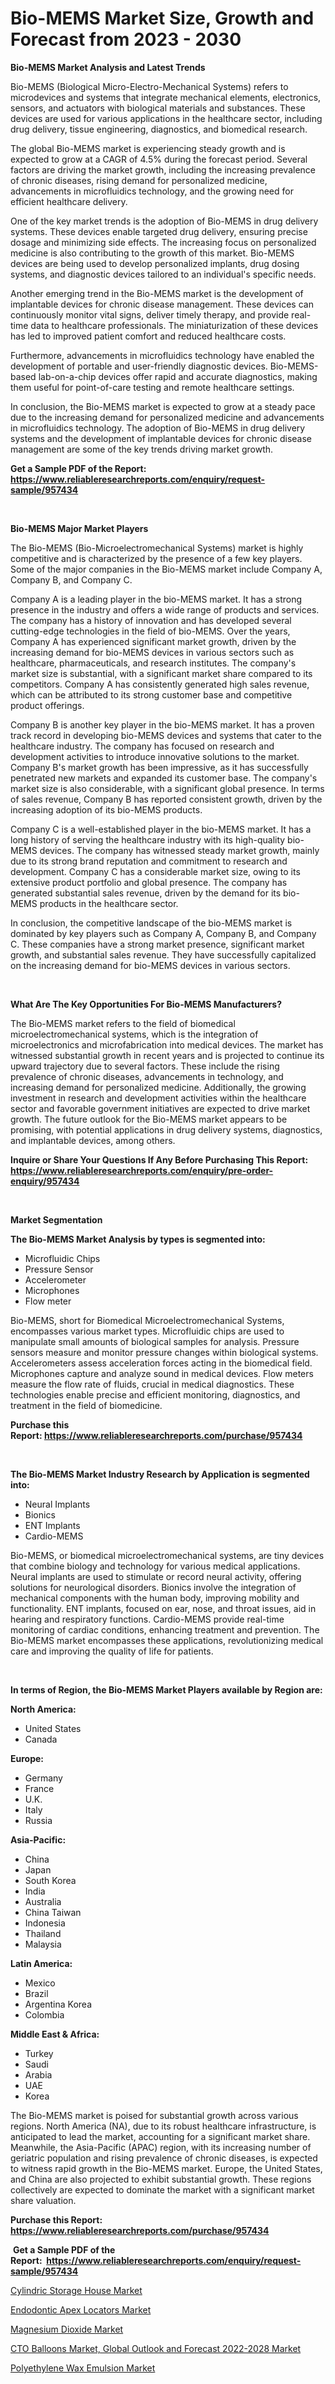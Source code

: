 <p><h1>Bio-MEMS Market Size, Growth and Forecast from 2023 - 2030</h1></p><p><strong>Bio-MEMS Market Analysis and Latest Trends</strong></p>
<p><p>Bio-MEMS (Biological Micro-Electro-Mechanical Systems) refers to microdevices and systems that integrate mechanical elements, electronics, sensors, and actuators with biological materials and substances. These devices are used for various applications in the healthcare sector, including drug delivery, tissue engineering, diagnostics, and biomedical research.</p><p>The global Bio-MEMS market is experiencing steady growth and is expected to grow at a CAGR of 4.5% during the forecast period. Several factors are driving the market growth, including the increasing prevalence of chronic diseases, rising demand for personalized medicine, advancements in microfluidics technology, and the growing need for efficient healthcare delivery.</p><p>One of the key market trends is the adoption of Bio-MEMS in drug delivery systems. These devices enable targeted drug delivery, ensuring precise dosage and minimizing side effects. The increasing focus on personalized medicine is also contributing to the growth of this market. Bio-MEMS devices are being used to develop personalized implants, drug dosing systems, and diagnostic devices tailored to an individual's specific needs.</p><p>Another emerging trend in the Bio-MEMS market is the development of implantable devices for chronic disease management. These devices can continuously monitor vital signs, deliver timely therapy, and provide real-time data to healthcare professionals. The miniaturization of these devices has led to improved patient comfort and reduced healthcare costs.</p><p>Furthermore, advancements in microfluidics technology have enabled the development of portable and user-friendly diagnostic devices. Bio-MEMS-based lab-on-a-chip devices offer rapid and accurate diagnostics, making them useful for point-of-care testing and remote healthcare settings.</p><p>In conclusion, the Bio-MEMS market is expected to grow at a steady pace due to the increasing demand for personalized medicine and advancements in microfluidics technology. The adoption of Bio-MEMS in drug delivery systems and the development of implantable devices for chronic disease management are some of the key trends driving market growth.</p></p>
<p><strong>Get a Sample PDF of the Report:&nbsp; <a href="https://www.reliableresearchreports.com/enquiry/request-sample/957434">https://www.reliableresearchreports.com/enquiry/request-sample/957434</a></strong></p>
<p>&nbsp;</p>
<p><strong>Bio-MEMS Major Market Players</strong></p>
<p><p>The Bio-MEMS (Bio-Microelectromechanical Systems) market is highly competitive and is characterized by the presence of a few key players. Some of the major companies in the Bio-MEMS market include Company A, Company B, and Company C.</p><p>Company A is a leading player in the bio-MEMS market. It has a strong presence in the industry and offers a wide range of products and services. The company has a history of innovation and has developed several cutting-edge technologies in the field of bio-MEMS. Over the years, Company A has experienced significant market growth, driven by the increasing demand for bio-MEMS devices in various sectors such as healthcare, pharmaceuticals, and research institutes. The company's market size is substantial, with a significant market share compared to its competitors. Company A has consistently generated high sales revenue, which can be attributed to its strong customer base and competitive product offerings.</p><p>Company B is another key player in the bio-MEMS market. It has a proven track record in developing bio-MEMS devices and systems that cater to the healthcare industry. The company has focused on research and development activities to introduce innovative solutions to the market. Company B's market growth has been impressive, as it has successfully penetrated new markets and expanded its customer base. The company's market size is also considerable, with a significant global presence. In terms of sales revenue, Company B has reported consistent growth, driven by the increasing adoption of its bio-MEMS products.</p><p>Company C is a well-established player in the bio-MEMS market. It has a long history of serving the healthcare industry with its high-quality bio-MEMS devices. The company has witnessed steady market growth, mainly due to its strong brand reputation and commitment to research and development. Company C has a considerable market size, owing to its extensive product portfolio and global presence. The company has generated substantial sales revenue, driven by the demand for its bio-MEMS products in the healthcare sector.</p><p>In conclusion, the competitive landscape of the bio-MEMS market is dominated by key players such as Company A, Company B, and Company C. These companies have a strong market presence, significant market growth, and substantial sales revenue. They have successfully capitalized on the increasing demand for bio-MEMS devices in various sectors.</p></p>
<p>&nbsp;</p>
<p><strong>What Are The Key Opportunities For Bio-MEMS Manufacturers?</strong></p>
<p><p>The Bio-MEMS market refers to the field of biomedical microelectromechanical systems, which is the integration of microelectronics and microfabrication into medical devices. The market has witnessed substantial growth in recent years and is projected to continue its upward trajectory due to several factors. These include the rising prevalence of chronic diseases, advancements in technology, and increasing demand for personalized medicine. Additionally, the growing investment in research and development activities within the healthcare sector and favorable government initiatives are expected to drive market growth. The future outlook for the Bio-MEMS market appears to be promising, with potential applications in drug delivery systems, diagnostics, and implantable devices, among others.</p></p>
<p><strong>Inquire or Share Your Questions If Any Before Purchasing This Report: <a href="https://www.reliableresearchreports.com/enquiry/pre-order-enquiry/957434">https://www.reliableresearchreports.com/enquiry/pre-order-enquiry/957434</a></strong></p>
<p>&nbsp;</p>
<p><strong>Market Segmentation</strong></p>
<p><strong>The Bio-MEMS Market Analysis by types is segmented into:</strong></p>
<p><ul><li>Microfluidic Chips</li><li>Pressure Sensor</li><li>Accelerometer</li><li>Microphones</li><li>Flow meter</li></ul></p>
<p><p>Bio-MEMS, short for Biomedical Microelectromechanical Systems, encompasses various market types. Microfluidic chips are used to manipulate small amounts of biological samples for analysis. Pressure sensors measure and monitor pressure changes within biological systems. Accelerometers assess acceleration forces acting in the biomedical field. Microphones capture and analyze sound in medical devices. Flow meters measure the flow rate of fluids, crucial in medical diagnostics. These technologies enable precise and efficient monitoring, diagnostics, and treatment in the field of biomedicine.</p></p>
<p><strong>Purchase this Report:&nbsp;<a href="https://www.reliableresearchreports.com/purchase/957434">https://www.reliableresearchreports.com/purchase/957434</a></strong></p>
<p>&nbsp;</p>
<p><strong>The Bio-MEMS Market Industry Research by Application is segmented into:</strong></p>
<p><ul><li>Neural Implants</li><li>Bionics</li><li>ENT Implants</li><li>Cardio-MEMS</li></ul></p>
<p><p>Bio-MEMS, or biomedical microelectromechanical systems, are tiny devices that combine biology and technology for various medical applications. Neural implants are used to stimulate or record neural activity, offering solutions for neurological disorders. Bionics involve the integration of mechanical components with the human body, improving mobility and functionality. ENT implants, focused on ear, nose, and throat issues, aid in hearing and respiratory functions. Cardio-MEMS provide real-time monitoring of cardiac conditions, enhancing treatment and prevention. The Bio-MEMS market encompasses these applications, revolutionizing medical care and improving the quality of life for patients.</p></p>
<p>&nbsp;</p>
<p><strong>In terms of Region, the Bio-MEMS Market Players available by Region are:</strong></p>
<p>
    <p> <strong> North America: </strong>
        <ul>
            <li>United States</li>
            <li>Canada</li>
        </ul>
        </p> 
    <p> <strong> Europe: </strong>
        <ul>
            <li>Germany</li>
            <li>France</li>
            <li>U.K.</li>
            <li>Italy</li>
            <li>Russia</li>
        </ul>
        </p> 
    <p> <strong> Asia-Pacific: </strong>
        <ul>
            <li>China</li>
            <li>Japan</li>
            <li>South Korea</li>
            <li>India</li>
            <li>Australia</li>
            <li>China Taiwan</li>
            <li>Indonesia</li>
            <li>Thailand</li>
            <li>Malaysia</li>
        </ul>
        </p> 
    <p> <strong> Latin America: </strong>
        <ul>
            <li>Mexico</li>
            <li>Brazil</li>
            <li>Argentina Korea</li>
            <li>Colombia</li>
        </ul>
        </p> 
    <p> <strong> Middle East & Africa: </strong>
        <ul>
            <li>Turkey</li>
            <li>Saudi</li>
            <li>Arabia</li>
            <li>UAE</li>
            <li>Korea</li>
        </ul>
    </p>
    </p>
<p><p>The Bio-MEMS market is poised for substantial growth across various regions. North America (NA), due to its robust healthcare infrastructure, is anticipated to lead the market, accounting for a significant market share. Meanwhile, the Asia-Pacific (APAC) region, with its increasing number of geriatric population and rising prevalence of chronic diseases, is expected to witness rapid growth in the Bio-MEMS market. Europe, the United States, and China are also projected to exhibit substantial growth. These regions collectively are expected to dominate the market with a significant market share valuation.</p></p>
<p><strong>Purchase this Report: <a href="https://www.reliableresearchreports.com/purchase/957434">https://www.reliableresearchreports.com/purchase/957434</a></strong></p>
<p>&nbsp;<strong>Get a Sample PDF of the Report:&nbsp;&nbsp;<a href="https://www.reliableresearchreports.com/enquiry/request-sample/957434">https://www.reliableresearchreports.com/enquiry/request-sample/957434</a></strong></p>
<p><strong></strong></p>
<p><p><a href="https://medium.com/@yjwzfixtb68151/cylindric-storage-house-market-size-growth-forecast-2023-2030-15e316fd60f5">Cylindric Storage House Market</a></p><p><a href="https://www.reportprime.com/endodontic-apex-locators-r8339">Endodontic Apex Locators Market</a></p><p><a href="https://www.linkedin.com/pulse/magnesium-dioxide-market-research-report-unlocks-analysis-hdk6e/">Magnesium Dioxide Market</a></p><p><a href="https://issuu.com/reportprime-2/docs/cto-balloons-market-global-outlook-and-forecast-20?fr=xKAE9_zU1NQ">CTO Balloons Market, Global Outlook and Forecast 2022-2028 Market</a></p><p><a href="https://www.linkedin.com/pulse/polyethylene-wax-emulsion-market-challenges-opportunities-jck6e/">Polyethylene Wax Emulsion Market</a></p></p>